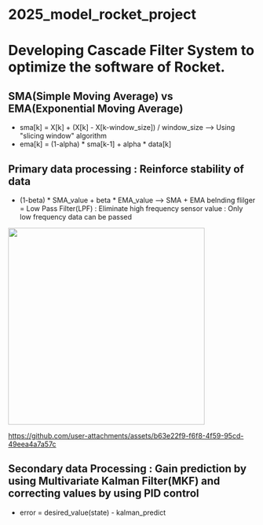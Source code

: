 # 2025_model_rocket_project
# Developing Cascade Filter System to optimize the software of Rocket.

## SMA(Simple Moving Average) vs EMA(Exponential Moving Average)
- sma[k] = X[k] + (X[k] - X[k-window_size]) / window_size --> Using "slicing window" algorithm
- ema[k] = (1-alpha) * sma[k-1] + alpha * data[k]

## Primary data processing : Reinforce stability of data
- (1-beta) * SMA_value + beta * EMA_value --> SMA + EMA belnding flilger = Low Pass Filter(LPF) : Eliminate high frequency sensor value : Only low frequency data can be passed

<img src="https://github.com/user-attachments/assets/0d932935-2bb8-4f4c-85a5-5843554de293" width="400"/>

https://github.com/user-attachments/assets/b63e22f9-f6f8-4f59-95cd-49eea4a7a57c

## Secondary data Processing : Gain prediction by using Multivariate Kalman Filter(MKF) and correcting values by using PID control
- error = desired_value(state) - kalman_predict
